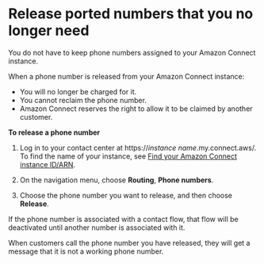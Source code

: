 # Release ported numbers that you no longer need<a name="release-ported-numbers-you-do-not-need"></a>

You do not have to keep phone numbers assigned to your Amazon Connect instance\. 

When a phone number is released from your Amazon Connect instance:
+ You will no longer be charged for it\.
+ You cannot reclaim the phone number\.
+ Amazon Connect reserves the right to allow it to be claimed by another customer\.

**To release a phone number**

1. Log in to your contact center at https://*instance name*\.my\.connect\.aws/\. To find the name of your instance, see [Find your Amazon Connect instance ID/ARN](find-instance-arn.md)\.

1. On the navigation menu, choose **Routing**, **Phone numbers**\.

1. Choose the phone number you want to release, and then choose **Release**\.

If the phone number is associated with a contact flow, that flow will be deactivated until another number is associated with it\.

When customers call the phone number you have released, they will get a message that it is not a working phone number\. 